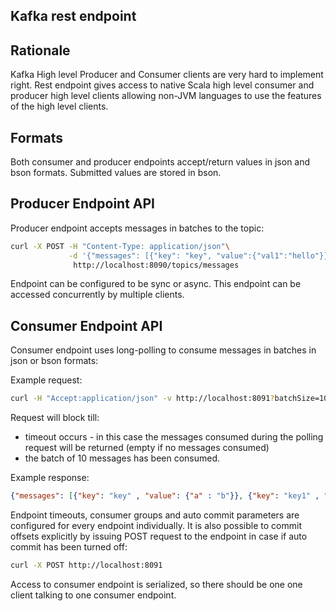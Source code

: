 Kafka rest endpoint
-------------------

Rationale
---------
Kafka High level Producer and Consumer clients are very hard to implement right.
Rest endpoint gives access to native Scala high level consumer and producer high level clients allowing non-JVM languages to use the features of the high level clients.


Formats
--------

Both consumer and producer endpoints accept/return values in json and bson formats. 
Submitted values are stored in bson.


Producer Endpoint API
----------------------

Producer endpoint accepts messages in batches to the topic:

```bash
curl -X POST -H "Content-Type: application/json"\
             -d '{"messages": [{"key": "key", "value":{"val1":"hello"}}]}'\
              http://localhost:8090/topics/messages
```

Endpoint can be configured to be sync or async. This endpoint can be accessed concurrently by multiple clients.


Consumer Endpoint API
----------------------

Consumer endpoint uses long-polling to consume messages in batches in json or bson formats:

Example request:

```bash
curl -H "Accept:application/json" -v http://localhost:8091?batchSize=10
```

Request will block till:

* timeout occurs - in this case the messages consumed during the polling request will be returned (empty if no messages consumed)
* the batch of 10 messages has been consumed.

Example response:

```json
{"messages": [{"key": "key" , "value": {"a" : "b"}}, {"key": "key1" , "value": {"c" : "d"}}]}
```

Endpoint timeouts, consumer groups and auto commit parameters are configured for every endpoint individually. 
It is also possible to commit offsets explicitly by issuing POST request to the endpoint in case if auto commit has been turned off:

```bash
curl -X POST http://localhost:8091
```

Access to consumer endpoint is serialized, so there should be one one client talking to one consumer endpoint.



